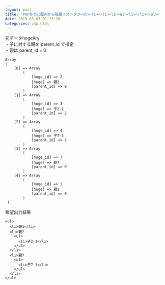 ```yaml
---
layout: post
title: "PHP多次元配列から階層リストタグ<ul><li></li><li><ul><li></li></ul></li></ul>を出力したい"
date: 2015-03-03 01:25:16
categories: php html
---
```

<p>元データhogeAry<br>
・子に対する親を parent_id で指定<br>
・親は parent_id = 0</p>

<pre><code>Array
(
    [0] =&gt; Array
        (
            [hoge_id] =&gt; 2
            [hoge] =&gt; 親2
            [parent_id] =&gt; 0
        )
    [1] =&gt; Array
        (
            [hoge_id] =&gt; 3
            [hoge] =&gt; 子2-1
            [parent_id] =&gt; 2
        )
    [2] =&gt; Array
        (
            [hoge_id] =&gt; 4
            [hoge] =&gt; 子7-1
            [parent_id] =&gt; 7
        )
    [3] =&gt; Array
        (
            [hoge_id] =&gt; 7
            [hoge] =&gt; 親7
            [parent_id] =&gt; 0
        )
    [4] =&gt; Array
        (
            [hoge_id] =&gt; 1
            [hoge] =&gt; 親1
            [parent_id] =&gt; 0
        )
 )
</code></pre>

<p>希望出力結果</p>

<pre><code>&lt;ul&gt;
  &lt;li&gt;親1&lt;/li&gt;
  &lt;li&gt;親2
    &lt;ul&gt;
      &lt;li&gt;子2-1&lt;/li&gt;
    &lt;/ul&gt;
  &lt;/li&gt;
  &lt;li&gt;親7
    &lt;ul&gt;
      &lt;li&gt;子7-1&lt;/li&gt;
    &lt;/ul&gt;
  &lt;/li&gt;
&lt;/ul&gt;
</code></pre>
